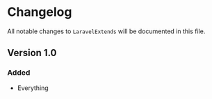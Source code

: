 # Changelog

All notable changes to `LaravelExtends` will be documented in this file.

## Version 1.0

### Added
- Everything
